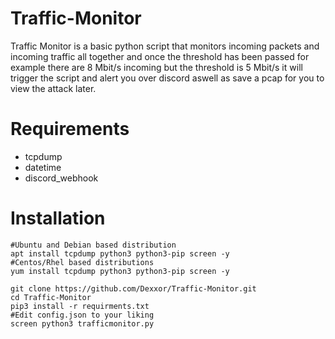   # Traffic-Monitor

  Traffic Monitor is a basic python script that monitors incoming packets and incoming traffic all together and once the threshold has been passed for example there are 8 Mbit/s     incoming but the threshold is 5 Mbit/s it will trigger the script and alert you over discord aswell as save a pcap for you to view the attack later.

  # Requirements
  * tcpdump
  * datetime
  * discord_webhook

  # Installation

    #Ubuntu and Debian based distribution
    apt install tcpdump python3 python3-pip screen -y
    #Centos/Rhel based distributions
    yum install tcpdump python3 python3-pip screen -y
  
    git clone https://github.com/Dexxor/Traffic-Monitor.git
    cd Traffic-Monitor
    pip3 install -r requirments.txt
    #Edit config.json to your liking
    screen python3 trafficmonitor.py
